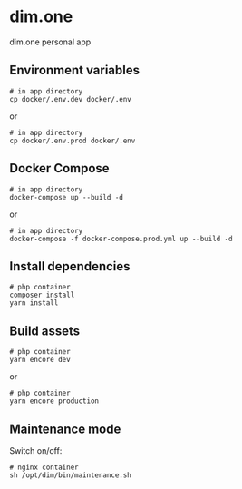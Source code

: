 # dim.one
dim.one personal app

## Environment variables
```shell script
# in app directory
cp docker/.env.dev docker/.env
```
or
```shell script
# in app directory
cp docker/.env.prod docker/.env
```

## Docker Compose
```shell script
# in app directory
docker-compose up --build -d
```
or
```shell script
# in app directory
docker-compose -f docker-compose.prod.yml up --build -d
```

## Install dependencies
```shell script
# php container
composer install
yarn install
```

## Build assets
```shell script
# php container
yarn encore dev
```
or
```shell script
# php container
yarn encore production
```

## Maintenance mode
Switch on/off:
```shell script
# nginx container
sh /opt/dim/bin/maintenance.sh
```
